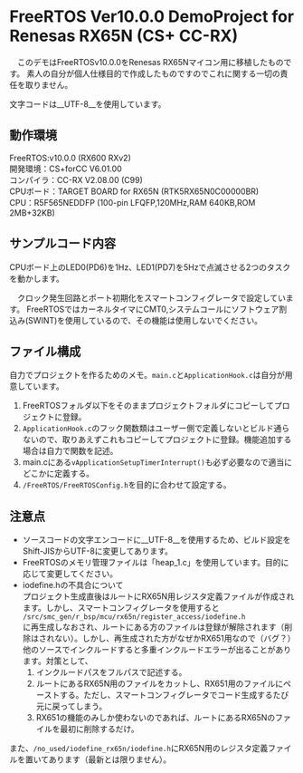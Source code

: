 # FreeRTOS Ver10.0.0 DemoProject for Renesas RX65N (CS+ CC-RX)

　このデモはFreeRTOSv10.0.0をRenesas RX65Nマイコン用に移植したものです。
素人の自分が個人仕様目的で作成したものですのでこれに関する一切の責任を取りません。

文字コードは__UTF-8__を使用しています。

## 動作環境
FreeRTOS:v10.0.0 (RX600 RXv2)  
開発環境：CS+forCC V6.01.00  
コンパイラ：CC-RX V2.08.00 (C99)  
CPUボード：TARGET BOARD for RX65N (RTK5RX65N0C00000BR)  
CPU：R5F565NEDDFP (100-pin LFQFP,120MHz,RAM 640KB,ROM 2MB+32KB)

## サンプルコード内容
CPUボード上のLED0(PD6)を1Hz、LED1(PD7)を5Hzで点滅させる2つのタスクを動かします。

　クロック発生回路とポート初期化をスマートコンフィグレータで設定しています。 
FreeRTOSではカーネルタイマにCMT0,システムコールにソフトウェア割込み(SWINT)を使用しているので、その機能は使用しないでください。

## ファイル構成
自力でプロジェクトを作るためのメモ。`main.c`と`ApplicationHook.c`は自分が用意しています。

  1. FreeRTOSフォルダ以下をそのままプロジェクトフォルダにコピーしてプロジェクトに登録。
  1. `ApplicationHook.c`のフック関数類はユーザー側で定義しないとビルド通らないので、取りあえずこれもコピーしてプロジェクトに登録。機能追加する場合は自力で関数を記述。
  1. main.cにある`vApplicationSetupTimerInterrupt()`も必ず必要なので適当にどこかに定義する。
  1. `/FreeRTOS/FreeRTOSConfig.h`を目的に合わせて設定する。

## 注意点
* ソースコードの文字エンコードに__UTF-8__を使用するため、ビルド設定をShift-JISからUTF-8に変更してあります。
* FreeRTOSのメモリ管理ファイルは「heap_1.c」を使用しています。目的に応じて変更してください。
* iodefine.hの不具合について  
プロジェクト生成直後はルートにRX65N用レジスタ定義ファイルが作成されます。しかし、スマートコンフィグレータを使用すると 
`/src/smc_gen/r_bsp/mcu/rx65n/register_access/iodefine.h`   
に再生成しなおされ、ルートにある方のファイルは登録が解除されます（削除はされない）。しかし、再生成された方がなぜかRX651用なので（バグ？）他のソースでインクルードすると多重インクルードエラーが出ることがあります。対策として、
    1. インクルードパスをフルパスで記述する。
    1. ルートにあるRX65N用のファイルをカットし、RX651用のファイルにペーストする。ただし、スマートコンフィグレータでコード生成するたび元に戻ってしまう。
    1. RX651の機能のみしか使わないのであれば、ルートにあるRX65Nのファイルを最初に削除するだけ。

また、`/no_used/iodefine_rx65n/iodefine.h`にRX65N用のレジスタ定義ファイルを置いてあります（最新とは限りません）。
